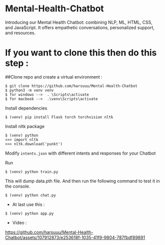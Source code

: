 # Mental-Health-Chatbot
Introducing our Mental Health Chatbot: combining NLP, ML, HTML, CSS, and JavaScript. It offers empathetic conversations, personalized support, and resources. 

# If you want to clone this then do this step :

##Clone repo and create a virtual environment :
```
$ git clone https://github.com/harsuuu/Mental-Health-Chatbot
$ python3 -m venv venv
$ for windows -->  . \Scripts\activate
$ for macbook -->  .\venv\Scripts\activate
```
Install dependencies
```
$ (venv) pip install Flask torch torchvision nltk
```
Install nltk package
```
$ (venv) python
>>> import nltk
>>> nltk.download('punkt')
```
Modify `intents.json` with different intents and responses for your Chatbot

Run
```
$ (venv) python train.py
```
This will dump data.pth file. And then run the following command to test it in the console.
```
$ (venv) python chat.py
```
- At last use this : 
```
$ (venv) python app.py
```
- Video :

https://github.com/harsuuu/Mental-Health-Chatbot/assets/107912873/e253618f-1035-41f9-9804-787fbdf89891

